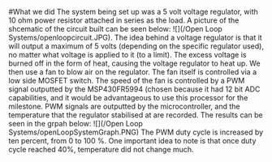 #What we did
The system being set up was a 5 volt voltage regulator, with 10 ohm power resistor attached in series as the load. A picture of the shcematic of the circuit built can be seen below:
![](/Open Loop Systems/openloopcircuit.JPG).
The idea behind a voltage regulator is that it will output a maximum of 5 volts (depending on the specific regulator used), no matter what voltage is applied to it (to a limit). The excess voltage is burned off in the form of heat, causing the voltage regulator to heat up. We then use a fan to blow
air on the regulator. The fan itself is controlled via a low side MOSFET switch. The speed of the fan is controlled by a PWM signal outputted by the MSP430FR5994 (chosen because it had 12 bit ADC capabilities, and it would be advantageous to use this processor for the milestone.
 PWM signals are outputted by the microcontroller, and the temperature that the regulator stabilised at are recorded. The results can be seen in the grpah below:
![](/Open Loop Systems/openLoopSystemGraph.PNG)
The PWM duty cycle is increased by ten percent, from 0 to 100 %. One important idea to note is that once duty cycle reached 40%, temperature did not change much.